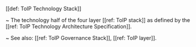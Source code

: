 [[def: ToIP Technology Stack]]

~ The technology half of the four layer [[ref: ToIP stack]] as defined by the [[ref: ToIP Technology Architecture Specification]].

~ See also: [[ref: ToIP Governance Stack]], [[ref: ToIP layer]].
